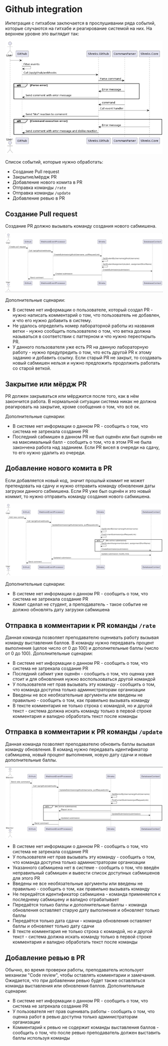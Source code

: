 # Github integration

Интеграция с гитхабом заключается в прослушивании ряда событий, которые случаются на гитхабе и реагирование системой на них. На верхнем уровне это выглядит так:

![Github integration](GithubIntegration.png)

Список событий, которые нужно обработать:

- Создание Pull request
- Закрытие/мёрдж PR
- Добавление нового комита в PR
- Отправка команды `/rate`
- Отправка команды `/update`
- Добавление ревью в PR

## Создание Pull request

Создание PR должно вызывать команду создания нового сабмишена.

![PullRequestCreation](PullRequestCreation.png)

Дополнительные сценарии:

- В системе нет информации о пользователе, который создал PR - нужно написать комментарий о том, что пользователь не добавлен, и что его нужно добавить в систему.
- Не удалось определить номер лабораторной работы из названия ветки - нужно сообщить пользователю о том, что ветка должна называться в соответствии с паттерном и что нужно переоткрыть PR.
- У данного пользователя уже есть PR на данную лабораторную работу - нужно предупредить о том, что есть другой PR к этому заданию и добавить ссылку. Если старый PR не закрыт, то создавать новый сабмишен нельзя и нужно предложить продолжить работать со старой веткой.

## Закрытие или мёрдж PR

PR должен закрываться или мёрджится после того, как в нём закончится работа. В нормальной ситуации система никак не должна реагировать на закрытие, кроме сообщения о том, что всё ок.

Дополнительные сценарии:

- В системе нет информации о данном PR - сообщить о том, что система не затрекала создание PR
- Последний сабмишен в данном PR не был оценён или был оценён не на максимальный балл - сообщить о том, что в этом PR не была закончена работа над заданием. Если PR висел в очереди на сдачу, то его нужно удалить из очереди.

## Добавление нового комита в PR

Если добавляется новый код, значит прошлый коммит не может претендовать на сдачу и нужно отправить команду обновления даты загрузки данного сабмишена. Если PR уже был оценён и это новый коммит, то нужно отправить команду создания нового сабмишена.

![AddCommitToPullRequest](AddCommitToPullRequest.png)

Дополнительные сценарии:

- В системе нет информации о данном PR - сообщить о том, что система не затрекала создание PR
- Комит сделал не студент, а преподаватель - такое событие не должно обновлять дату загрузки сабмишена

## Отправка в комментарии к PR команды `/rate`

Данная команда позволяет преподавателю оценивать работу вызывая команду выставления баллов. В команду нужно передавать процент выполнения (целое число от 0 до 100) и дополнительные баллы (число от 0 до 100). Дополнительные сценарии:

- В системе нет информации о данном PR - сообщить о том, что система не затрекала создание PR
- Последний сабмит уже оценён - сообщить о том, что оценка уже стоит и для обновления нужно воспользоваться другой командой
- У пользователя нет прав вызывать эту команду - сообщить о том, что команда доступна только администраторам организации
- Введены не все необязательные аргументы или введены не правильно - сообщить о том, как правильно вызывать команду
- В тексте комментария не только строка с командой, но и другой текст - система должна искать команду только в первой строке комментария и валидно обработать текст после команды

## Отправка в комментарии к PR команды `/update`

Данная команда позволяет преподавателю обновить баллы вызывая команду обновления. В команд нужно передавать идентификатор сабмишена, новый процент выполнения, новую дату сдачи и новые дополнительные баллы.

![RateCommand](RateCommand.png)


- В системе нет информации о данном PR - сообщить о том, что система не затрекала создание PR
- У пользователя нет прав вызывать эту команду - сообщить о том, что команда доступна только администраторам организации
- Указанного сабмишена нет в системе - сообщить о том, что введён неправильный сабмишен и вывести список доступных сабмишенов для этого PR
- Введены не все необязательные аргументы или введены не правильно - сообщить о том, как правильно вызывать команду
- Не передаётся идентификатор сабмишена - команда применяется к последнему сабмишену и валидно отрабатывает
- Передаётся только баллы и дополнительные баллы - команда обновления оставляет старую дату выполнения и обновляет только баллы
- Передаётся только дата сдачи - команда обновления оставляет баллы и обновляет только дату сдачи
- В тексте комментария не только строка с командой, но и другой текст - система должна искать команду только в первой строке комментария и валидно обработать текст после команды

## Добавление ревью в PR

Обычно, во время проверки работы, преподаватель использует механизм "Code review", чтобы оставлять комментарии и замечания. Ожидается, что при добавлении ревью будет также оставляться команда выставления или обновления баллов. Дополнительные сценарии:

- В системе нет информации о данном PR - сообщить о том, что система не затрекала создание PR
- У пользователя нет прав оценивать работы - сообщить о том, что оценка работ в ревью доступна только администраторам организации
- Комментарий к ревью не содержит команды выставления баллов - сообщить о том, что после ревью преподаватель должен выставить баллы используя команды

